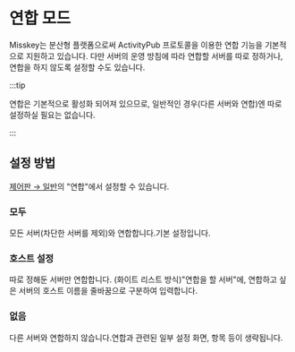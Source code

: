 # 연합 모드

Misskey는 분산형 플랫폼으로써 ActivityPub 프로토콜을 이용한 연합 기능을 기본적으로 지원하고 있습니다. 다만 서버의 운영 방침에 따라 연합할 서버를 따로 정하거나, 연합을 하지 않도록 설정할 수도 있습니다.

:::tip

연합은 기본적으로 활성화 되어져 있으므로, 일반적인 경우(다른 서버와 연합)엔 따로 설정하실 필요는 없습니다.

:::

## 설정 방법

[제어판 → 일반](x-mi-web://admin/settings)의 "연합"에서 설정할 수 있습니다.

### 모두

모든 서버(차단한 서버를 제외)와 연합합니다.기본 설정입니다.

### 호스트 설정

따로 정해둔 서버만 연합합니다. (화이트 리스트 방식)"연합을 할 서버"에, 연합하고 싶은 서버의 호스트 이름을 줄바꿈으로 구분하여 입력합니다.

### 없음

다른 서버와 연합하지 않습니다.연합과 관련된 일부 설정 화면, 항목 등이 생략됩니다.
